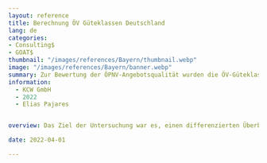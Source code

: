 ```yaml
---
layout: reference
title: Berechnung ÖV Güteklassen Deutschland
lang: de
categories:
- Consulting$
- GOAT$
thumbnail: "/images/references/Bayern/thumbnail.webp"
image: "/images/references/Bayern/banner.webp"
summary: Zur Bewertung der ÖPNV-Angebotsqualität wurden die ÖV-Güteklassen für ein deutsches Bundesland berechnet. 
information:
  - KCW GmbH
  - 2022 
  - Elias Pajares


overview: Das Ziel der Untersuchung war es, einen differenzierten Überblick über die öffentliche Verkehrsanbindung in Kommunen unter verschiedenen Annahmen zu erhalten. Zu diesem Zweck wurde eine Methodik zur Klassifizierung von Öffentlicher-Verkehrs-Güteklassen auf Basis der Methodik aus der Schweiz und Österreich an den Untersuchungsraum angepasst und die Güteklassen für das Bundesland berechnet. Auf Gemeindeebene wurde jeweils der Anteil der Bevölkerung untersucht, die in einer bestimmten Güteklasse wohnen, und die Ergebnisse wurden visuell aufbereitet und auf Karten dargestellt. Dadurch konnten Defizite in der öffentlichen Verkehrsanbindung aufgezeigt werden, was wichtige Erkenntnisse liefert, um weitere Maßnahmen zu diskutieren.

date: 2022-04-01

---
```


